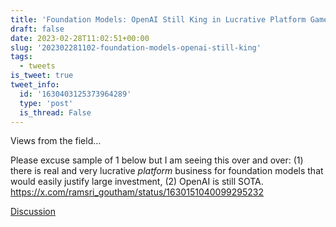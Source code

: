 ```yaml
---
title: 'Foundation Models: OpenAI Still King in Lucrative Platform Game'
draft: false
date: 2023-02-28T11:02:51+00:00
slug: '202302281102-foundation-models-openai-still-king'
tags:
  - tweets
is_tweet: true
tweet_info:
  id: '1630403125373964289'
  type: 'post'
  is_thread: False
---
```




Views from the field… 

Please excuse sample of 1 below but I am seeing this over and over: (1) there is real and very lucrative *platform* business for foundation models that would easily justify large investment, (2) OpenAI is still SOTA. <https://x.com/ramsri_goutham/status/1630151040099295232>

[Discussion](https://x.com/sytelus/status/1630403125373964289)
